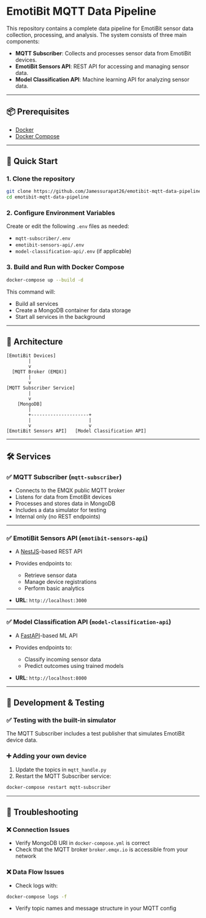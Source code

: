 # EmotiBit MQTT Data Pipeline

This repository contains a complete data pipeline for EmotiBit sensor data collection, processing, and analysis. The system consists of three main components:

- **MQTT Subscriber**: Collects and processes sensor data from EmotiBit devices.
- **EmotiBit Sensors API**: REST API for accessing and managing sensor data.
- **Model Classification API**: Machine learning API for analyzing sensor data.

---

## 📦 Prerequisites

- [Docker](https://www.docker.com/)
- [Docker Compose](https://docs.docker.com/compose/)

---

## 🚀 Quick Start

### 1. Clone the repository

```bash
git clone https://github.com/Jamessurapat26/emotibit-mqtt-data-pipeline.git
cd emotibit-mqtt-data-pipeline
````

### 2. Configure Environment Variables

Create or edit the following `.env` files as needed:

* `mqtt-subscriber/.env`
* `emotibit-sensors-api/.env`
* `model-classification-api/.env` (if applicable)

### 3. Build and Run with Docker Compose

```bash
docker-compose up --build -d
```

This command will:

* Build all services
* Create a MongoDB container for data storage
* Start all services in the background

---

## 🧱 Architecture

```plaintext
[EmotiBit Devices]
        |
        v
  [MQTT Broker (EMQX)]
        |
        v
[MQTT Subscriber Service]
        |
        v
    [MongoDB]
        |
        +---------------------+
        |                     |
        v                     v
[EmotiBit Sensors API]   [Model Classification API]
```

---

## 🛠 Services

### ✅ MQTT Subscriber (`mqtt-subscriber`)

* Connects to the EMQX public MQTT broker
* Listens for data from EmotiBit devices
* Processes and stores data in MongoDB
* Includes a data simulator for testing
* Internal only (no REST endpoints)

---

### ✅ EmotiBit Sensors API (`emotibit-sensors-api`)

* A [NestJS](https://nestjs.com/)-based REST API
* Provides endpoints to:

  * Retrieve sensor data
  * Manage device registrations
  * Perform basic analytics
* **URL**: `http://localhost:3000`

---

### ✅ Model Classification API (`model-classification-api`)

* A [FastAPI](https://fastapi.tiangolo.com/)-based ML API
* Provides endpoints to:

  * Classify incoming sensor data
  * Predict outcomes using trained models
* **URL**: `http://localhost:8000`

---

## 🔬 Development & Testing

### ✅ Testing with the built-in simulator

The MQTT Subscriber includes a test publisher that simulates EmotiBit device data.

### ➕ Adding your own device

1. Update the topics in `mqtt_handle.py`
2. Restart the MQTT Subscriber service:

```bash
docker-compose restart mqtt-subscriber
```

---

## 🧰 Troubleshooting

### ❌ Connection Issues

* Verify MongoDB URI in `docker-compose.yml` is correct
* Check that the MQTT broker `broker.emqx.io` is accessible from your network

### ❌ Data Flow Issues

* Check logs with:

```bash
docker-compose logs -f
```

* Verify topic names and message structure in your MQTT config

